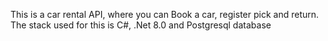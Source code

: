 This is a car rental API, where you can Book a car, register pick and return.
The stack used for this is C#, .Net 8.0 and Postgresql database

